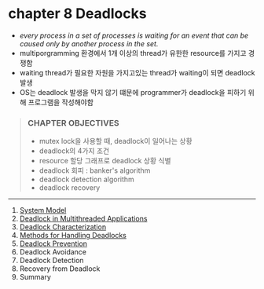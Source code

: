# chapter 8 Deadlocks

- _every process in a set of processes is waiting for an event that can be caused only by another process in the set._
- multiporgramming 환경에서 1개 이상의 thread가 유한한 resource를 가지고 경쟁함
- waiting thread가 필요한 자원을 가지고있는 thread가 waiting이 되면 deadlock 발생
- OS는 deadlock 발생을 막지 않기 떄문에 programmer가 deadlock을 피하기 위해 프로그램을 작성해야함

> ### CHAPTER OBJECTIVES
>
> - mutex lock을 사용할 때, deadlock이 일어나는 상황
> - deadlock의 4가지 조건
> - resource 할당 그래프로 deadlock 상황 식별
> - deadlock 회피 : banker's algorithm
> - deadlock detection algorithm
> - deadlock recovery


--- 

1. [System Model](1_System_Model/README.md)
2. [Deadlock in Multithreaded Applications](2_Deadlock_in_Multithreaded_Applications/README.md)
3. [Deadlock Characterization](3_Deadlock_Characterization/README.md)
4. [Methods for Handling Deadlocks](4_Methods_for_Handling_Deadlocks/README.md)
5. [Deadlock Prevention](5_Deadlock_Prevention/README.md)
6. Deadlock Avoidance
7. Deadlock Detection
8. Recovery from Deadlock
9. Summary
